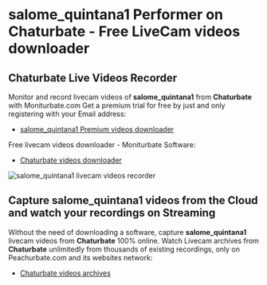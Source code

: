 # salome_quintana1 Performer on Chaturbate - Free LiveCam videos downloader

## Chaturbate Live Videos Recorder

Monitor and record livecam videos of **salome_quintana1** from **Chaturbate** with Moniturbate.com
Get a premium trial for free by just and only registering with your Email address:
* [salome_quintana1 Premium videos downloader](https://moniturbate.com/request-demo-licence-key.html)

Free livecam videos downloader - Moniturbate Software:
* [Chaturbate videos downloader](https://moniturbate.com/moniturbate-download-software.html)

![salome_quintana1 livecam videos recorder](https://peachurnet.com/templates/moniturbate-software.png)


## Capture salome_quintana1 videos from the Cloud and watch your recordings on Streaming

Without the need of downloading a software, capture **salome_quintana1** livecam videos from **Chaturbate** 100% online.
Watch Livecam archives from **Chaturbate** unlimitedly from thousands of existing recordings, only on Peachurbate.com and its websites network:
* [Chaturbate videos archives](https://peachurnet.com/)